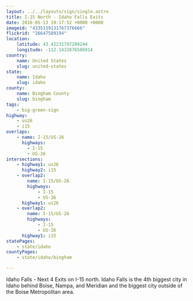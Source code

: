 ```yaml
---
layout: ../../layouts/sign/single.astro
title: I-15 North - Idaho Falls Exits
date: 2016-05-13 19:17:52 +0000 +0000
imageid: "4335119131767376666"
flickrid: "26647589194"
location:
    latitude: 43.42231797209244
    longitude: -112.1432876586914
country:
    name: United States
    slug: united-states
state:
    name: Idaho
    slug: idaho
county:
    name: Bingham County
    slug: bingham
tags:
    - big-green-sign
highway:
    - us26
    - i15
overlaps:
    - name: I-15/US-26
      highways:
        - I-15
        - US-26
intersections:
    - highway1: us26
      highway2: i15
    - overlap2:
        name: I-15/US-26
        highways:
            - I-15
            - US-26
      highway1: us26
    - overlap2:
        name: I-15/US-26
        highways:
            - I-15
            - US-26
      highway1: i15
statePages:
    - state/idaho
countyPages:
    - state/idaho/bingham

---
```

Idaho Falls - Next 4 Exits on I-15 north.  Idaho Falls is the 4th biggest city in Idaho behind Boise, Nampa, and Meridian and the biggest city outside of the Boise Metropolitan area.